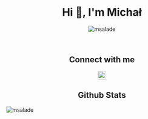 
<h1 align="center">Hi 👋, I'm Michał</h1>
<p align="center"> <img src="https://komarev.com/ghpvc/?username=msalade" alt="msalade" /> </p>

<br />

<h2 align="center">Connect with me</h2>
<p align="center"> <img src="https://cdn.jsdelivr.net/npm/simple-icons@v3/icons/linkedin.svg" width="22px"  alt="msalade | LinkedIn" /> </p>

<h2 align="center">Github Stats</h2>
<div align="center">
  <p><img align="left" src="https://github-readme-stats.vercel.app/api/top-langs/?username=msalade&layout=compact&hide=html" alt="msalade" /></p>  
</div>

[linkedin]: https://linkedin.com/in/michal-salaciak
